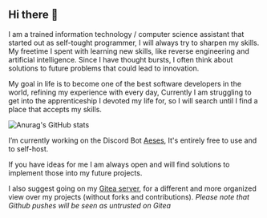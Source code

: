 ## Hi there 👋
I am a trained information technology / computer science assistant that started out as self-tought programmer, I will always try to sharpen my skills.
My freetime I spent with learning new skills, like reverse engineering and artificial intelligence.
Since I have thought bursts, I often think about solutions to future problems that could lead to innovation.

My goal in life is to become one of the best software developers in the world, refining my experience with every day,
Currently I am struggling to get into the apprenticeship I devoted my life for, so I will search until I find a place that accepts my skills.

![Anurag's GitHub stats](https://github-readme-stats.vercel.app/api?username=chinocodedemon&show_icons=true&count_private=true&theme=gruvbox&hide=stars)

 I’m currently working on the Discord Bot [Aeses](https://github.com/LunaCodeDemon/Aeses), It's entirely free to use and to self-host.

 If you have ideas for me I am always open and will find solutions to implement those into my future projects.

I also suggest going on my [Gitea server](https://git.aciralith.com/explore/repos), for a different and more organized view over my projects (without forks and contributions).
_Please note that Github pushes will be seen as untrusted on Gitea_
